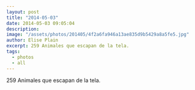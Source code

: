```yaml
---
layout: post
title: "2014-05-03"
date: 2014-05-03 09:05:04
description: 
image: "/assets/photos/201405/4f2a6fa946a13ae835d9b5429a8a5fe5.jpg"
author: Elise Plain
excerpt: 259 Animales que escapan de la tela.
tags: 
  - photos
  - all
---
```


259 Animales que escapan de la tela.
<p></p>
